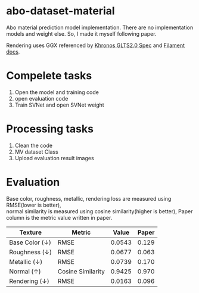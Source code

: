 # abo-dataset-material

Abo material prediction model implementation.
There are no implementation models and weight else.
So, I made it myself following paper.

Rendering uses GGX referenced by [Khronos GLTS2.0 Spec](https://registry.khronos.org/glTF/specs/2.0/glTF-2.0.html#specular-brdf) and [Filament docs](https://google.github.io/filament/Filament.md.html#materialsystem/specularbrdf).

# Compelete tasks

1. Open the model and training code
2. open evaluation code
3. Train SVNet and open SVNet weight

# Processing tasks

1. Clean the code
2. MV dataset Class
3. Upload evaluation result images

# Evaluation

Base color, roughness, metallic, rendering loss are measured using RMSE(lower is better),<br>
normal similarity is measured using cosine similarity(higher is better),
Paper column is the metric value written in paper.

| Texture                   | Metric            | Value  | Paper |
| ------------------------- | ----------------- | ------ | ----- |
| Base Color ($\downarrow$) | RMSE              | 0.0543 | 0.129 |
| Roughness ($\downarrow$)  | RMSE              | 0.0677 | 0.063 |
| Metallic ($\downarrow$)   | RMSE              | 0.0739 | 0.170 |
| Normal ($\uparrow$)       | Cosine Similarity | 0.9425 | 0.970 |
| Rendering ($\downarrow$)  | RMSE              | 0.0163 | 0.096 |
